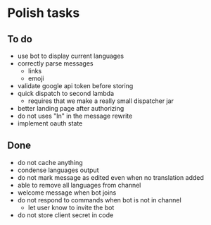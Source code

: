 # Polish tasks

## To do

- use bot to display current languages
- correctly parse messages
  - links
  - emoji
- validate google api token before storing
- quick dispatch to second lambda
   - requires that we make a really small dispatcher jar
- better landing page after authorizing
- do not uses "In" in the message rewrite
- implement oauth state


## Done

- do not cache anything
- condense languages output
- do not mark message as edited even when no translation added
- able to remove all languages from channel 
- welcome message when bot joins
- do not respond to commands when bot is not in channel
   - let user know to invite the bot
- do not store client secret in code

